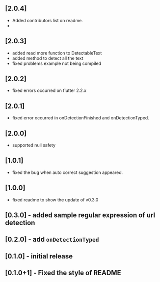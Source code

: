 ## [2.0.4]
- Added contributors list on readme.
- 

## [2.0.3] 
- added read more function to DetectableText
- added method to detect all the text
- fixed problems example not being compiled

## [2.0.2] 
- fixed errors occurred on flutter 2.2.x

## [2.0.1] 
- fixed error occurred in onDetectionFinished and onDetectionTyped.

## [2.0.0] 
- supported null safety

## [1.0.1] 
- fixed the bug when auto correct suggestion appeared.

## [1.0.0] 
- fixed readme to show the update of v0.3.0

## [0.3.0] - added sample regular expression of url detection

## [0.2.0] - add `onDetectionTyped`

## [0.1.0] - initial release

## [0.1.0+1] - Fixed the style of README